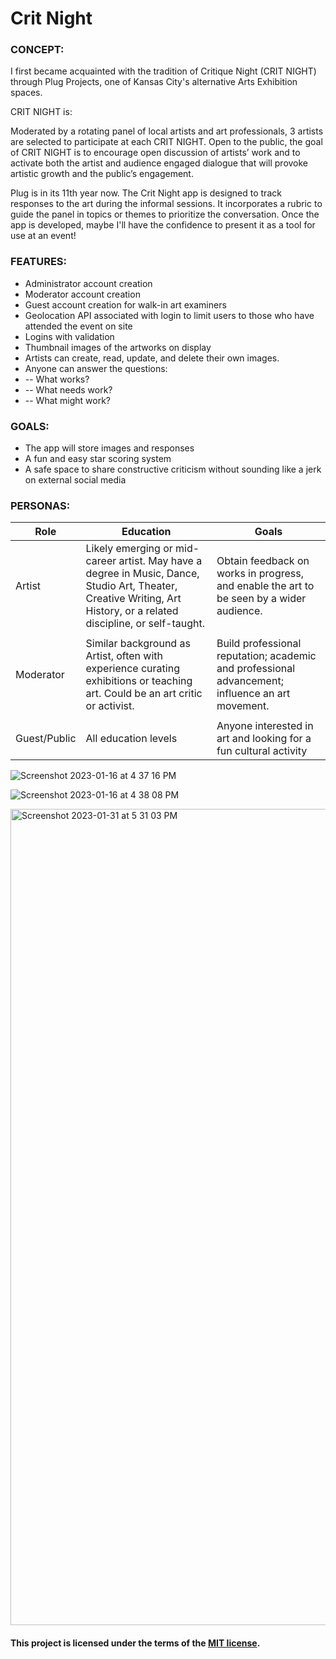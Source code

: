 # Crit Night

### CONCEPT:

I first became acquainted with the tradition of Critique Night (CRIT NIGHT) through Plug Projects, one of Kansas City's alternative Arts Exhibition spaces. 

CRIT NIGHT is: 

Moderated by a rotating panel of local artists and art professionals, 3 artists are selected to participate at each CRIT NIGHT. Open to the public, the goal of CRIT NIGHT is to encourage open discussion of artists’ work and to activate both the artist and audience engaged dialogue that will provoke artistic growth and the public’s engagement.

Plug is in its 11th year now. The Crit Night app is designed to track responses to the art during the informal sessions. It incorporates a rubric to guide the panel in topics or themes to prioritize the conversation. Once the app is developed, maybe I'll have the confidence to present it as a tool for use at an event! 

### FEATURES:

- Administrator account creation
- Moderator account creation
- Guest account creation for walk-in art examiners
- Geolocation API associated with login to limit users to those who have attended the event on site
- Logins with validation
- Thumbnail images of the artworks on display
- Artists can create, read, update, and delete their own images.
- Anyone can answer the questions:
- -- What works?
- -- What needs work?
- -- What might work?

### GOALS: 

- The app will store images and responses 
- A fun and easy star scoring system
- A safe space to share constructive criticism without sounding like a jerk on external social media

### PERSONAS:

| Role | Education | Goals |
| --- | ------ | -------- |    
| Artist | Likely emerging or mid-career artist. May have a degree in Music, Dance, Studio Art, Theater, Creative Writing, Art History, or a related discipline, or self-taught. | Obtain feedback on works in progress, and enable the art to be seen by a wider audience. | 
|    |       |       |      
| Moderator | Similar background as Artist, often with experience curating exhibitions or teaching art. Could be an art critic or activist. | Build professional reputation; academic and professional advancement; influence an art movement. | 
|    |       |       |      
| Guest/Public | All education levels | Anyone interested in art and looking for a fun cultural activity | 


![Screenshot 2023-01-16 at 4 37 16 PM](https://user-images.githubusercontent.com/11914762/212775770-af8328fc-adae-48b9-b3b9-d6c87e7277a2.png)

![Screenshot 2023-01-16 at 4 38 08 PM](https://user-images.githubusercontent.com/11914762/212775781-514de811-6611-4425-8be6-c7f4eea98324.png)

<img width="1306" alt="Screenshot 2023-01-31 at 5 31 03 PM" src="https://user-images.githubusercontent.com/11914762/215907687-6c111b43-0cb1-466d-9a24-7086b51efedb.png">


#### This project is licensed under the terms of the [MIT license](https://choosealicense.com/licenses/mit/#).
